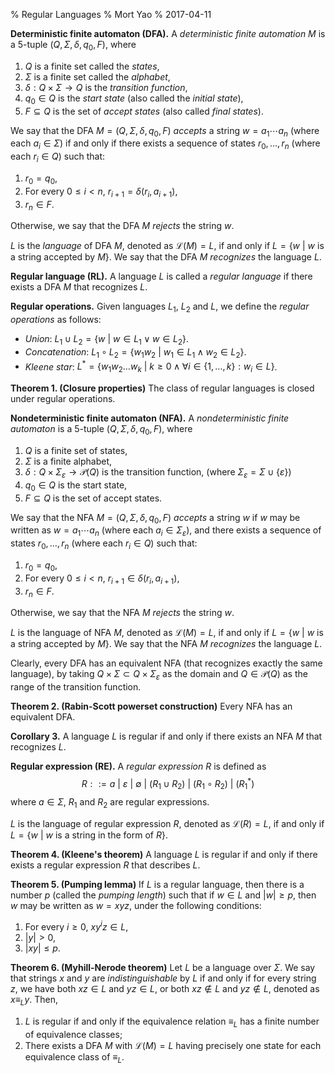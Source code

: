 % Regular Languages
% Mort Yao
% 2017-04-11

**Deterministic finite automaton (DFA).**
A *deterministic finite automation* $M$ is a 5-tuple $(Q, \Sigma, \delta, q_0, F)$, where

1. $Q$ is a finite set called the *states*,
2. $\Sigma$ is a finite set called the *alphabet*,
3. $\delta: Q \times \Sigma \to Q$ is the *transition function*,
4. $q_0 \in Q$ is the *start state* (also called the *initial state*),
5. $F \subseteq Q$ is the set of *accept states* (also called *final states*).

We say that the DFA $M = (Q, \Sigma, \delta, q_0, F)$ *accepts* a string $w = a_1 \cdots a_n$ (where each $a_i \in \Sigma$) if and only if there exists a sequence of states $r_0, \dots, r_n$ (where each $r_i \in Q$) such that:

1. $r_0 = q_0$,
2. For every $0 \leq i < n$, $r_{i+1} = \delta(r_i, a_{i+1})$,
3. $r_n \in F$.

Otherwise, we say that the DFA $M$ *rejects* the string $w$.

$L$ is the *language* of DFA $M$, denoted as $\mathcal{L}(M) = L$, if and only if $L = \{w\ |\ w \text{ is a string accepted by } M\}$.
We say that the DFA $M$ *recognizes* the language $L$.

**Regular language (RL).** A language $L$ is called a *regular language* if there exists a DFA $M$ that recognizes $L$.

**Regular operations.** Given languages $L_1$, $L_2$ and $L$, we define the *regular operations* as follows:

* *Union*: $L_1 \cup L_2 = \{ w\ |\ w \in L_1 \lor w \in L_2 \}$.
* *Concatenation*: $L_1 \circ L_2 = \{ w_1w_2\ |\ w_1 \in L_1 \land w_2 \in L_2\}$.
* *Kleene star*: $L^* = \{ w_1w_2 \dots w_k\ |\ k \geq 0 \land \forall i \in \{1, \dots, k\} : w_i \in L \}$.

**Theorem 1. (Closure properties)** The class of regular languages is closed under regular operations.

**Nondeterministic finite automaton (NFA).**
A *nondeterministic finite automaton* is a 5-tuple $(Q, \Sigma, \delta, q_0, F)$, where

1. $Q$ is a finite set of states,
2. $\Sigma$ is a finite alphabet,
3. $\delta: Q \times \Sigma_\varepsilon \to \mathcal{P}(Q)$ is the transition function,
(where $\Sigma_\varepsilon = \Sigma \cup \{\varepsilon\}$)
4. $q_0 \in Q$ is the start state,
5. $F \subseteq Q$ is the set of accept states.

We say that the NFA $M = (Q, \Sigma, \delta, q_0, F)$ *accepts* a string $w$ if $w$ may be written as $w = a_1 \cdots a_n$ (where each $a_i \in \Sigma_\varepsilon$), and there exists a sequence of states $r_0, \dots, r_n$ (where each $r_i \in Q$) such that:

1. $r_0 = q_0$,
2. For every $0 \leq i < n$, $r_{i+1} \in \delta(r_i, a_{i+1})$,
3. $r_n \in F$.

Otherwise, we say that the NFA $M$ *rejects* the string $w$.

$L$ is the language of NFA $M$, denoted as $\mathcal{L}(M) = L$, if and only if $L = \{w\ |\ w \text{ is a string accepted by } M\}$.
We say that the NFA $M$ *recognizes* the language $L$.

Clearly, every DFA has an equivalent NFA (that recognizes exactly the same language), by taking $Q \times \Sigma \subset Q \times \Sigma_\varepsilon$ as the domain and $Q \in \mathcal{P}(Q)$ as the range of the transition function.

**Theorem 2. (Rabin-Scott powerset construction)** Every NFA has an equivalent DFA.

**Corollary 3.** A language $L$ is regular if and only if there exists an NFA $M$ that recognizes $L$.

**Regular expression (RE).** A *regular expression* $R$ is defined as
$$R ::= a\ |\ \varepsilon\ |\ \emptyset\ |\ (R_1 \cup R_2)\ |\ (R_1 \circ R_2)\ |\ (R_1^*)$$
where $a \in \Sigma$, $R_1$ and $R_2$ are regular expressions.

$L$ is the language of regular expression $R$, denoted as $\mathcal{L}(R) = L$, if and only if $L = \{ w\ |\ w \text{ is a string in the form of } R \}$.

**Theorem 4. (Kleene's theorem)** A language $L$ is regular if and only if there exists a regular expression $R$ that describes $L$.

**Theorem 5. (Pumping lemma)** If $L$ is a regular language, then there is a number $p$ (called the *pumping length*) such that if $w \in L$ and $|w| \geq p$, then $w$ may be written as $w = xyz$, under the following conditions:

1. For every $i \geq 0$, $xy^iz \in L$,
2. $|y| > 0$,
3. $|xy| \leq p$.

**Theorem 6. (Myhill-Nerode theorem)** Let $L$ be a language over $\Sigma$. We say that strings $x$ and $y$ are *indistinguishable* by $L$ if and only if for every string $z$, we have both $xz \in L$ and $yz \in L$, or both $xz \notin L$ and $yz \notin L$, denoted as $x \equiv_L y$. Then,

1. $L$ is regular if and only if the equivalence relation $\equiv_L$ has a finite number of equivalence classes;
2. There exists a DFA $M$ with $\mathcal{L}(M) = L$ having precisely one state for each equivalence class of $\equiv_L$.
